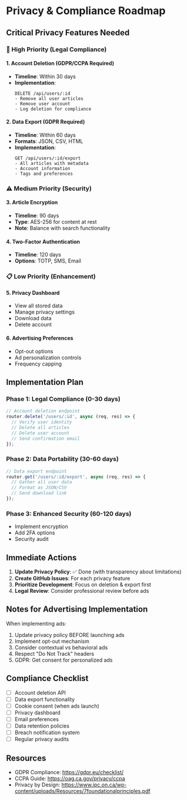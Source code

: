 # Privacy & Compliance Roadmap

## Critical Privacy Features Needed

### 🚨 High Priority (Legal Compliance)

#### 1. Account Deletion (GDPR/CCPA Required)
- **Timeline**: Within 30 days
- **Implementation**:
  ```
  DELETE /api/users/:id
  - Remove all user articles
  - Remove user account
  - Log deletion for compliance
  ```

#### 2. Data Export (GDPR Required)
- **Timeline**: Within 60 days
- **Formats**: JSON, CSV, HTML
- **Implementation**:
  ```
  GET /api/users/:id/export
  - All articles with metadata
  - Account information
  - Tags and preferences
  ```

### ⚠️ Medium Priority (Security)

#### 3. Article Encryption
- **Timeline**: 90 days
- **Type**: AES-256 for content at rest
- **Note**: Balance with search functionality

#### 4. Two-Factor Authentication
- **Timeline**: 120 days
- **Options**: TOTP, SMS, Email

### 📋 Low Priority (Enhancement)

#### 5. Privacy Dashboard
- View all stored data
- Manage privacy settings
- Download data
- Delete account

#### 6. Advertising Preferences
- Opt-out options
- Ad personalization controls
- Frequency capping

## Implementation Plan

### Phase 1: Legal Compliance (0-30 days)
```javascript
// Account deletion endpoint
router.delete('/users/:id', async (req, res) => {
  // Verify user identity
  // Delete all articles
  // Delete user account
  // Send confirmation email
});
```

### Phase 2: Data Portability (30-60 days)
```javascript
// Data export endpoint
router.get('/users/:id/export', async (req, res) => {
  // Gather all user data
  // Format as JSON/CSV
  // Send download link
});
```

### Phase 3: Enhanced Security (60-120 days)
- Implement encryption
- Add 2FA options
- Security audit

## Immediate Actions

1. **Update Privacy Policy**: ✅ Done (with transparency about limitations)
2. **Create GitHub Issues**: For each privacy feature
3. **Prioritize Development**: Focus on deletion & export first
4. **Legal Review**: Consider professional review before ads

## Notes for Advertising Implementation

When implementing ads:
1. Update privacy policy BEFORE launching ads
2. Implement opt-out mechanism
3. Consider contextual vs behavioral ads
4. Respect "Do Not Track" headers
5. GDPR: Get consent for personalized ads

## Compliance Checklist

- [ ] Account deletion API
- [ ] Data export functionality  
- [ ] Cookie consent (when ads launch)
- [ ] Privacy dashboard
- [ ] Email preferences
- [ ] Data retention policies
- [ ] Breach notification system
- [ ] Regular privacy audits

## Resources

- GDPR Compliance: https://gdpr.eu/checklist/
- CCPA Guide: https://oag.ca.gov/privacy/ccpa
- Privacy by Design: https://www.ipc.on.ca/wp-content/uploads/Resources/7foundationalprinciples.pdf